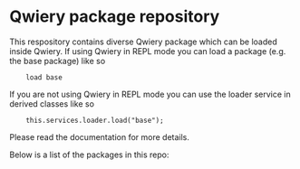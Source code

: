 # Qwiery package repository

This respository contains diverse Qwiery package which can be loaded inside Qwiery. If using Qwiery in REPL mode you can load a package (e.g. the base package) like so

        load base 

If you are not using Qwiery in REPL mode you can use the loader service in derived classes like so

        this.services.loader.load("base");

Please read the documentation for more details.

Below is a list of the packages in this repo:        
